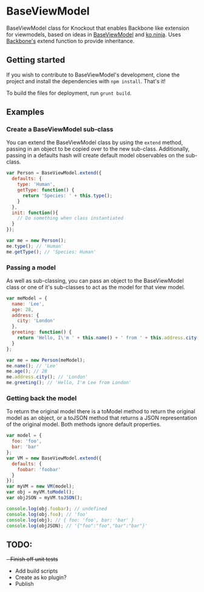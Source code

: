 BaseViewModel
=============

BaseViewModel class for Knockout that enables Backbone like extension for viewmodels, based on ideas in [BaseViewModel](https://github.com/bmac/BaseViewModel) and [ko.ninja](https://github.com/jcreamer898/ko.ninja). Uses [Backbone's]() extend function to provide inheritance.

## Getting started

If you wish to contribute to BaseViewModel's development, clone the project and install the dependencies with `npm install`. That's it!

To build the files for deployment, run `grunt build`.

## Examples

### Create a BaseViewModel sub-class

You can extend the BaseViewModel class by using the `extend` method, passing in an object to be copied over to the new sub-class. Additionally, passing in a defaults hash will create default model observables on the sub-class.

```javascript
var Person = BaseViewModel.extend({
  defaults: {
    type: 'Human',
    getType: function() {
      return 'Species: ' + this.type();
    }
  },
  init: function(){
    // Do something when class instantiated
  }
});

var me = new Person();
me.type(); // 'Human'
me.getType(); // 'Species: Human'
```

### Passing a model

As well as sub-classing, you can pass an object to the BaseViewModel class or one of it's sub-classes to act as the model for that view model.

```javascript
var meModel = {
  name: 'Lee',
  age: 28,
  address: {
    city: 'London'
  },
  greeting: function() {
    return 'Hello, I\'m ' + this.name() + ' from ' + this.address.city();
  }
};

var me = new Person(meModel);
me.name(); // 'Lee'
me.age(); // 28
me.address.city(); // 'London'
me.greeting(); // 'Hello, I'm Lee from London'
```

### Getting back the model

To return the original model there is a toModel method to return the original model as an object, or a toJSON method that returns a JSON representation of the original model. Both methods ignore default properties.

```javascript
var model = {
  foo: 'foo',
  bar: 'bar'
};
var VM = new BaseViewModel.extend({
  defaults: {
    foobar: 'foobar'
  }
});
var myVM = new VM(model);
var obj = myVM.toModel();
var objJSON = myVM.toJSON();

console.log(obj.foobar); // undefined
console.log(obj.foo); // 'foo'
console.log(obj); // { foo: 'foo', bar: 'bar' }
console.log(objJSON); // '{"foo":"foo","bar":"bar"}'
```

## TODO:

~~- Finish off unit tests~~
- Add build scripts
- Create as ko plugin?
- Publish